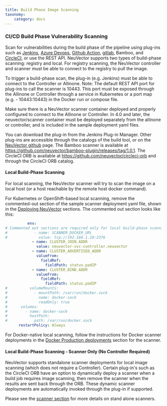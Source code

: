 ```yaml
---
title: Build Phase Image Scanning
taxonomy:
    category: docs
---
```


### CI/CD Build Phase Vulnerability Scanning

Scan for vulnerabilities during the build phase of the pipeline using plug-ins such as [Jenkins](https://plugins.jenkins.io/neuvector-vulnerability-scanner/), [Azure Devops](https://github.com/neuvector/azure-vsts), [Github Action](https://github.com/neuvector/scan-action), [gitlab](https://gitlab.com/neuvector/gitlab-plugin), Bamboo, and [CircleCI](https://github.com/neuvector/circleci-orb), or use the REST API. NeuVector supports two types of build-phase scanning: registry and local. For registry scanning, the NeuVector controller and scanner must be able to connect to the registry to pull the image. 

To trigger a build-phase scan, the plug-in (e.g. Jenkins) must be able to connect to the Controller or Allinone. Note: The default REST API port for plug-ins to call the scanner is 10443. This port must be exposed through the Allinone or Controller through a service in Kubernetes or a port map (e.g. - 10443:10443) in the Docker run or compose file.

Make sure there is a NeuVector scanner container deployed and properly configured to connect to the Allinone or Controller. In 4.0 and later, the neuvector/scanner container must be deployed separately from the allinone or controller, and is included in the sample deployment yaml files.

You can download the plug-in from the Jenkins Plug-in Manager. Other plug-ins are accessible through the catalogs of the build tool, or on the [NeuVector github](https://github.com/neuvector) page. The Bamboo scanner is available at https://github.com/neuvector/bamboo-plugin/releases/tag/1.0.1.  The CircleCI ORB is available at https://github.com/neuvector/circleci-orb and through the CircleCI ORB catalog. 

#### Local Build-Phase Scanning

For local scanning, the NeuVector scanner will try to scan the image on a local host (or a host reachable by the remote host docker command).

For Kubernetes or OpenShift-based local scanning, remove the commented-out section of the sample scanner deployment yaml file, shown in the [Deploying NeuVector](/deploying/kubernetes#deploy-using-kubernetes) sections. The commented out section looks like this:

```yaml
          env:
# Commented out sections are required only for local build-phase scanning
#            - name: SCANNER_DOCKER_URL
#              value: tcp://192.168.1.10:2376
            - name: CLUSTER_JOIN_ADDR
              value: neuvector-svc-controller.neuvector
            - name: CLUSTER_ADVERTISED_ADDR
              valueFrom:
                fieldRef:
                  fieldPath: status.podIP
            - name: CLUSTER_BIND_ADDR
              valueFrom:
                fieldRef:
                  fieldPath: status.podIP
#          volumeMounts:
#            - mountPath: /var/run/docker.sock
#              name: docker-sock
#              readOnly: true
#      volumes:
#        - name: docker-sock
#          hostPath:
#            path: /var/run/docker.sock
      restartPolicy: Always
```

For Docker-native local scanning, follow the instructions for Docker scanner deployments in the [Docker Production deployments](/deploying/docker#deploy-the-neuvector-scanner-container) section for the scanner. 

#### Local Build-Phase Scanning - Scanner Only (No Controller Required)

NeuVector supports standalone scanner deployments for local image scanning (which does not require a Controller). Certain plug-in's such as the CircleCI ORB have an option to dynamically deploy a scanner when a build job requires image scanning, then remove the scanner when the results are sent back through the ORB. These dynamic scanner deployments are automatically invoked through the plug-in if supported.

Please see the [scanner section](/scanning/scanners) for more details on stand alone scanners.
